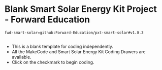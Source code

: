# Blank Smart Solar Energy Kit Project - Forward Education

```package
fwd-smart-solar=github:Forward-Education/pxt-smart-solar#v1.0.3
```

## 
- This is a blank template for coding independently. 
- All the MakeCode and Smart Solar Energy Kit Coding Drawers are available.
- Click on the checkmark to begin coding.